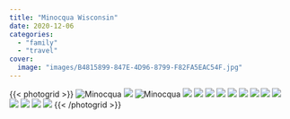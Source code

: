 ```yaml
---
title: "Minocqua Wisconsin"
date: 2020-12-06
categories:
  - "family"
  - "travel"
cover:
  image: "images/B4815899-847E-4D96-8799-F82FA5EAC54F.jpg"
---
```


{{< photogrid >}}
![Minocqua](images/CC226D14-2D0E-427F-9826-CD7992EBF8C8-1024x1024.jpg)
![](images/A214E3CC-AB0A-409E-BA9A-B8DBBE029373-1024x765.jpg)
![Minocqua](images/B4815899-847E-4D96-8799-F82FA5EAC54F-1024x768.jpg)
![](images/B6FF960A-4249-4F4E-A13E-00FA7F020A86-1024x576.jpg)
![](images/58479167-7C8B-49E4-94E1-DFFA8A9B40AB-1024x765.jpg)
![](images/IMG_1978-1024x765.jpg)
![](images/0FB435C3-67B3-4F03-8317-0D6D56DE0663-1024x1024.jpg)
![](images/FDC709C3-83BF-4BA6-A002-0E731B55773A-1024x765.jpg)
![](images/F85D9351-3DFC-430E-9B94-B456F036D38A-1024x768.jpg)
![](images/DAED937F-71ED-47E9-9480-2C72E765F3EC-1024x768.jpg)
![](images/B0074184-9D9E-4960-93C4-226ABA176CCE-1024x768.jpg)
![](images/B619D40E-9F29-4D10-9086-9E0F6DAEF409-1024x768.jpg)
![](images/AEA2D26C-7285-4278-89B3-5EAA876A846D_1_201_a-1024x768.jpg)
![](images/089447F4-2C41-4C39-A656-C661847F28BD-1024x768.jpg)
![](images/595C78AC-BA3D-4993-8F36-9BAF1D387CCB-1024x768.jpg)
![](images/103C8DC3-7784-4092-B010-3A2B33864C1E-1024x768.jpg)
{{< /photogrid >}}
